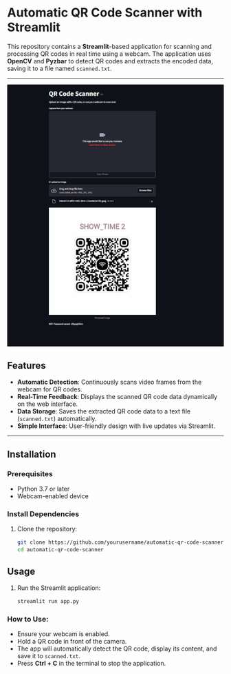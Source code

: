 # Automatic QR Code Scanner with Streamlit

This repository contains a **Streamlit**-based application for scanning and processing QR codes in real time using a webcam. The application uses **OpenCV** and **Pyzbar** to detect QR codes and extracts the encoded data, saving it to a file named `scanned.txt`.

---

![Qr example](Capture.PNG)

## Features

- **Automatic Detection**: Continuously scans video frames from the webcam for QR codes.
- **Real-Time Feedback**: Displays the scanned QR code data dynamically on the web interface.
- **Data Storage**: Saves the extracted QR code data to a text file (`scanned.txt`) automatically.
- **Simple Interface**: User-friendly design with live updates via Streamlit.

---




## Installation

### Prerequisites
- Python 3.7 or later
- Webcam-enabled device

### Install Dependencies
1. Clone the repository:
   ```bash
   git clone https://github.com/yourusername/automatic-qr-code-scanner.git
   cd automatic-qr-code-scanner
    ```

## Usage

1. Run the Streamlit application:
   ```bash
   streamlit run app.py
   ```
### How to Use:
- Ensure your webcam is enabled.
- Hold a QR code in front of the camera.
- The app will automatically detect the QR code, display its content, and save it to `scanned.txt`.
- Press **Ctrl + C** in the terminal to stop the application.
